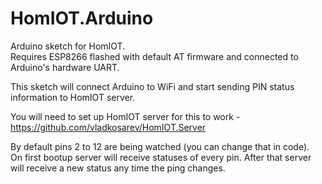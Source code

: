 HomIOT.Arduino
==============

Arduino sketch for HomIOT.  
Requires ESP8266 flashed with default AT firmware and connected to Arduino's hardware UART.

This sketch will connect Arduino to WiFi and start sending PIN status information to HomIOT server.

You will need to set up HomIOT server for this to work -
https://github.com/vladkosarev/HomIOT.Server

By default pins 2 to 12 are being watched (you can change that in code).  
On first bootup server will receive statuses of every pin. After that server will receive a new status any time the ping changes.
